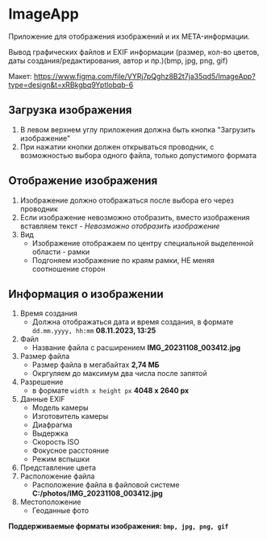 # ImageApp
Приложение для отображения изображений и их META-информации.

Вывод графических файлов и EXIF информации (размер, кол-во цветов, даты создания/редактирования, автор и пр.)(bmp, jpg, png, gif)

Макет: https://www.figma.com/file/VYRj7pQghz8B2t7ja35qd5/ImageApp?type=design&t=xRBkgbq9Yptlobqb-6

## Загрузка изображения

1. В левом верхнем углу приложения должна быть кнопка "Загрузить изображение"
2. При нажатии кнопки должен открываться проводник, с возможностью выбора одного файла, только допустимого формата

## Отображение изображения

1. Изображение должно отображаться после выбора его через проводник
2. Если изображение невозможно отобразить, вместо изображения вставляем текст - *Невозможно отобразить изображение*
3. Вид
    - Изображение отображаем по центру специальной выделенной области - рамки
    - Подгоняем изображение по краям рамки, НЕ меняя соотношение сторон

## Информация о изображении

1. Время создания
    - Должна отображаться дата и время создания, в формате `dd.mm.yyyy, hh:mm` **08.11.2023, 13:25**
2. Файл
    - Название файла с расширением **IMG_20231108_003412.jpg**
3. Размер файла
    - Размер файла в мегабайтах **2,74 МБ**
    - Окргуляем до максимум два числа после запятой
4. Разрешение
    - в формате `width x height px` **4048 x 2640 px**
5. Данные EXIF
    - Модель камеры
    - Изготовитель камеры
    - Диафрагма
    - Выдержка
    - Скорость ISO
    - Фокусное расстояние
    - Режим вспышки
6. Представление цвета
7. Расположение файла
    - Расположение файла в файловой системе **C:/photos/IMG_20231108_003412.jpg**
8. Местоположение
    - Геоданные фото 

**Поддерживаемые форматы изображения: `bmp, jpg, png, gif`**
